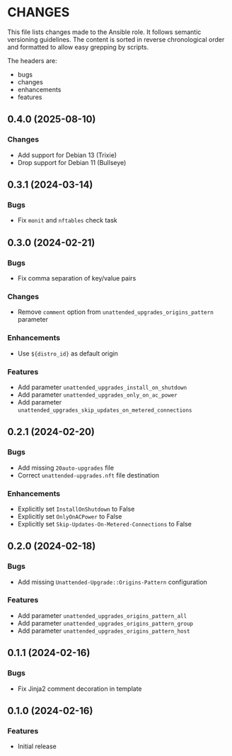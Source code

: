 # CHANGES

This file lists changes made to the Ansible role. It follows semantic versioning
guidelines. The content is sorted in reverse chronological order and formatted
to allow easy grepping by scripts.

The headers are:
- bugs
- changes
- enhancements
- features

## 0.4.0 (2025-08-10)

### Changes

- Add support for Debian 13 (Trixie)
- Drop support for Debian 11 (Bullseye)

## 0.3.1 (2024-03-14)

### Bugs

- Fix `monit` and `nftables` check task

## 0.3.0 (2024-02-21)

### Bugs

- Fix comma separation of key/value pairs

### Changes

- Remove `comment` option from `unattended_upgrades_origins_pattern` parameter

### Enhancements

- Use `${distro_id}` as default origin

### Features

- Add parameter `unattended_upgrades_install_on_shutdown`
- Add parameter `unattended_upgrades_only_on_ac_power`
- Add parameter `unattended_upgrades_skip_updates_on_metered_connections`

## 0.2.1 (2024-02-20)

### Bugs

- Add missing `20auto-upgrades` file
- Correct `unattended-upgrades.nft` file destination

### Enhancements

- Explicitly set `InstallOnShutdown` to False
- Explicitly set `OnlyOnACPower` to False
- Explicitly set `Skip-Updates-On-Metered-Connections` to False

## 0.2.0 (2024-02-18)

### Bugs

- Add missing `Unattended-Upgrade::Origins-Pattern` configuration

### Features

- Add parameter `unattended_upgrades_origins_pattern_all`
- Add parameter `unattended_upgrades_origins_pattern_group`
- Add parameter `unattended_upgrades_origins_pattern_host`

## 0.1.1 (2024-02-16)

### Bugs

- Fix Jinja2 comment decoration in template

## 0.1.0 (2024-02-16)

### Features

- Initial release
